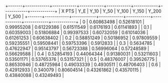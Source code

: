 +-------+------------+------------+------------+------------+------------+------------+------------+
| X PTS |    Y_E     |    Y_10    |    Y_50    |   Y_100    |   Y_150    |   Y_200    |   Y_500    |
+-------+------------+------------+------------+------------+------------+------------+------------+
|   0   | 0.60863498 | 0.52618101 | 0.99955208 | 0.61229386 | 0.61511549 | 0.6176193  | 0.61141893 |
|  0.1  | 0.60359003 | 0.51806884 | 0.99397533 | 0.60732059 | 0.61014036 | 0.61261253 | 0.60638402 |
|  0.2  | 0.58851249 | 0.50186952 | 0.97809559 | 0.59235551 | 0.59508441 | 0.59753396 | 0.5912833  |
|  0.3  | 0.5634785  | 0.47622947 | 0.95143797 | 0.56723388 | 0.56996064 | 0.57248589 | 0.56629588 |
|  0.4  | 0.52854193 | 0.44064344 | 0.91380031 | 0.53211603 | 0.53501171 | 0.53765376 | 0.53157321 |
|  0.5  | 0.48376007 | 0.39526775 | 0.86530946 | 0.48725984 | 0.49033339 | 0.4930511  | 0.48706403 |
|  0.6  | 0.42912933 |  0.340079  | 0.80604514 | 0.43261862 | 0.43570115 | 0.43840088 | 0.43249493 |